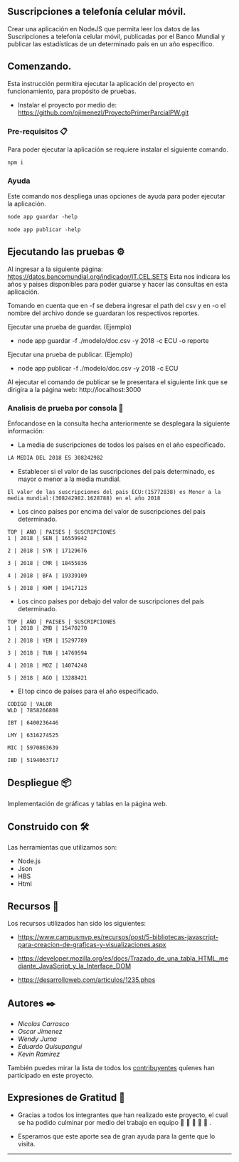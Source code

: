 ## Suscripciones a telefonía celular móvil.

Crear una aplicación en NodeJS que permita leer los datos de las
Suscripciones a telefonía celular móvil, publicadas por el Banco
Mundial y publicar las estadísticas de un determinado país en un
año específico.

## Comenzando.

Esta instrucción permitira ejecutar la aplicación del proyecto en funcionamiento, para propósito de pruebas.

- Instalar el proyecto por medio de: https://github.com/ojimenezl/ProyectoPrimerParcialPW.git

### Pre-requisitos 📋

Para poder ejecutar la aplicación se requiere instalar el siguiente comando.

```html
npm i
```

### Ayuda

Este comando nos despliega unas opciones de ayuda para poder ejecutar la aplicación.

```html
node app guardar -help
```

```html
node app publicar -help
```

## Ejecutando las pruebas ⚙️

Al ingresar a la siguiente página: https://datos.bancomundial.org/indicador/IT.CEL.SETS
Esta nos indicara los años y paises disponibles para poder guiarse y hacer las consultas en esta aplicación.

Tomando en cuenta que en -f se debera ingresar el path del csv
y en -o el nombre del archivo donde se guardaran los respectivos reportes.

Ejecutar una prueba de guardar. (Ejemplo)

- node app guardar -f ./modelo/doc.csv -y 2018 -c ECU -o reporte

Ejecutar una prueba de publicar. (Ejemplo)

- node app publicar -f ./modelo/doc.csv -y 2018 -c ECU

Al ejecutar el comando de publicar se le presentara el siguiente link que se dirigira a la página web: http://localhost:3000

### Analisis de prueba por consola 🔩

Enfocandose en la consulta hecha anteriormente se desplegara la siguiente información:

- La media de suscripciones de todos los países en el año especificado.

```html
LA MEDIA DEL 2018 ES 308242982
```

- Establecer si el valor de las suscripciones del país
  determinado, es mayor o menor a la media mundial.

```
El valor de las suscripciones del pais ECU:(15772838) es Menor a la media mundial:(308242982.1628788) en el año 2018
```

- Los cinco países por encima del valor de suscripciones del
  país determinado.

```
TOP | AÑO | PAISES | SUSCRIPCIONES
1 | 2018 | SEN | 16559942

2 | 2018 | SYR | 17129676

3 | 2018 | CMR | 18455836

4 | 2018 | BFA | 19339109

5 | 2018 | KHM | 19417123
```

- Los cinco países por debajo del valor de suscripciones del
  país determinado.

```
TOP | AÑO | PAISES | SUSCRIPCIONES
1 | 2018 | ZMB | 15470270

2 | 2018 | YEM | 15297789

3 | 2018 | TUN | 14769594

4 | 2018 | MOZ | 14074248

5 | 2018 | AGO | 13288421
```

- El top cinco de países para el año especificado.

```
CODIGO | VALOR
WLD | 7858266808

IBT | 6400236446

LMY | 6316274525

MIC | 5970863639

IBD | 5194063717
```

## Despliegue 📦

Implementación de gráficas y tablas en la página web.

## Construido con 🛠️

Las herramientas que utilizamos son:

- Node.js
- Json
- HBS
- Html

## Recursos 📖

Los recursos utilizados han sido los siguientes:

- https://www.campusmvp.es/recursos/post/5-bibliotecas-javascript-para-creacion-de-graficas-y-visualizaciones.aspx

- https://developer.mozilla.org/es/docs/Trazado_de_una_tabla_HTML_mediante_JavaScript_y_la_Interface_DOM

- https://desarrolloweb.com/articulos/1235.phps

## Autores ✒️

- _Nicolas Carrasco_
- _Oscar Jimenez_
- _Wendy Juma_
- _Eduardo Quisupangui_
- _Kevin Ramirez_

También puedes mirar la lista de todos los [contribuyentes](https://github.com/ojimenezl/ProyectoPrimerParcialPW/graphs/contributors) quíenes han participado en este proyecto.

## Expresiones de Gratitud 🎁

- Gracias a todos los integrantes que han realizado este proyecto, el cual se ha podido culminar por medio del trabajo en equipo 🍺 🍺 🍺 🍺 🍺 .

- Esperamos que este aporte sea de gran ayuda para la gente que lo visita.

---
